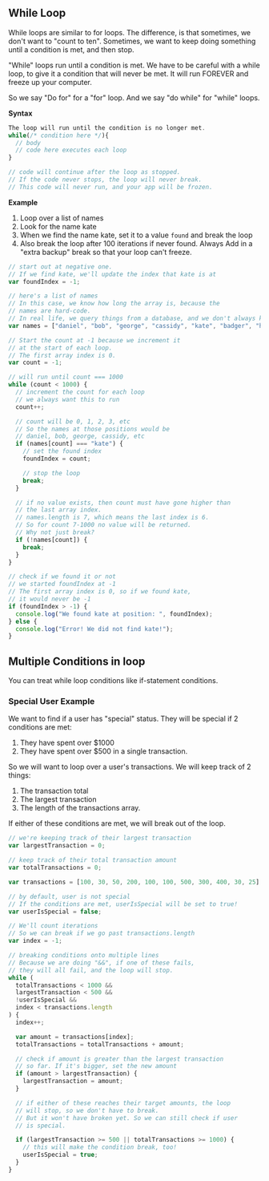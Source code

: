 ## While Loop

While loops are similar to for loops. The difference, is that sometimes, we don't want to "count to ten". Sometimes, we want to keep doing something until a condition is met, and then stop.

"While" loops run until a condition is met. We have to be careful with a while loop, to give it a condition that will never be met. It will run FOREVER and freeze up your computer.

So we say "Do for" for a "for" loop. And we say "do while" for "while" loops.

**Syntax**

```js
The loop will run until the condition is no longer met.
while(/* condition here */){
  // body
  // code here executes each loop
}

// code will continue after the loop as stopped.
// If the code never stops, the loop will never break.
// This code will never run, and your app will be frozen.
```

**Example**

1. Loop over a list of names
2. Look for the name kate
3. When we find the name kate, set it to a value `found` and break the loop
4. Also break the loop after 100 iterations if never found. Always Add in a "extra backup" break so that your loop can't freeze.

```js
// start out at negative one.
// If we find kate, we'll update the index that kate is at
var foundIndex = -1;

// here's a list of names
// In this case, we know how long the array is, because the
// names are hard-code.
// In real life, we query things from a database, and we don't always know how many we are going to get.
var names = ["daniel", "bob", "george", "cassidy", "kate", "badger", "holiday"];

// Start the count at -1 because we increment it
// at the start of each loop.
// The first array index is 0.
var count = -1;

// will run until count === 1000
while (count < 1000) {
  // increment the count for each loop
  // we always want this to run
  count++;

  // count will be 0, 1, 2, 3, etc
  // So the names at those positions would be
  // daniel, bob, george, cassidy, etc
  if (names[count] === "kate") {
    // set the found index
    foundIndex = count;

    // stop the loop
    break;
  }

  // if no value exists, then count must have gone higher than
  // the last array index.
  // names.length is 7, which means the last index is 6.
  // So for count 7-1000 no value will be returned.
  // Why not just break?
  if (!names[count]) {
    break;
  }
}

// check if we found it or not
// we started foundIndex at -1
// The first array index is 0, so if we found kate,
// it would never be -1
if (foundIndex > -1) {
  console.log("We found kate at position: ", foundIndex);
} else {
  console.log("Error! We did not find kate!");
}
```

## Multiple Conditions in loop

You can treat while loop conditions like if-statement conditions.

### Special User Example

We want to find if a user has "special" status. They will be special if 2 conditions are met:

1. They have spent over $1000
2. They have spent over $500 in a single transaction.

So we will want to loop over a user's transactions. We will keep track of 2 things:

1. The transaction total
2. The largest transaction
3. The length of the transactions array.

If either of these conditions are met, we will break out of the loop.

```js
// we're keeping track of their largest transaction
var largestTransaction = 0;

// keep track of their total transaction amount
var totalTransactions = 0;

var transactions = [100, 30, 50, 200, 100, 100, 500, 300, 400, 30, 25];

// by default, user is not special
// If the conditions are met, userIsSpecial will be set to true!
var userIsSpecial = false;

// We'll count iterations
// So we can break if we go past transactions.length
var index = -1;

// breaking conditions onto multiple lines
// Because we are doing "&&", if one of these fails,
// they will all fail, and the loop will stop.
while (
  totalTransactions < 1000 &&
  largestTransaction < 500 &&
  !userIsSpecial &&
  index < transactions.length
) {
  index++;

  var amount = transactions[index];
  totalTransactions = totalTransactions + amount;

  // check if amount is greater than the largest transaction
  // so far. If it's bigger, set the new amount
  if (amount > largestTransaction) {
    largestTransaction = amount;
  }

  // if either of these reaches their target amounts, the loop
  // will stop, so we don't have to break.
  // But it won't have broken yet. So we can still check if user
  // is special.

  if (largestTransaction >= 500 || totalTransactions >= 1000) {
    // this will make the condition break, too!
    userIsSpecial = true;
  }
}
```
